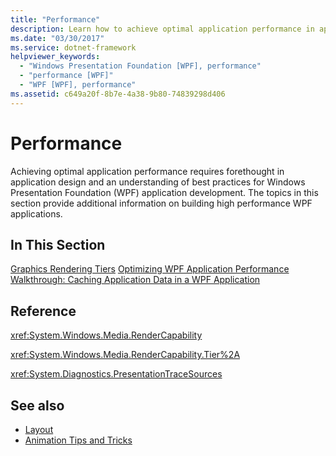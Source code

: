 ```yaml
---
title: "Performance"
description: Learn how to achieve optimal application performance in application design as well as get an understanding of best practices for WPF applications.
ms.date: "03/30/2017"
ms.service: dotnet-framework
helpviewer_keywords:
  - "Windows Presentation Foundation [WPF], performance"
  - "performance [WPF]"
  - "WPF [WPF], performance"
ms.assetid: c649a20f-8b7e-4a38-9b80-74839298d406
---
```

# Performance

Achieving optimal application performance requires forethought in application design and an understanding of best practices for Windows Presentation Foundation (WPF) application development. The topics in this section provide additional information on building high performance WPF applications.

## In This Section

[Graphics Rendering Tiers](graphics-rendering-tiers.md)
[Optimizing WPF Application Performance](optimizing-wpf-application-performance.md)
[Walkthrough: Caching Application Data in a WPF Application](walkthrough-caching-application-data-in-a-wpf-application.md)

## Reference

<xref:System.Windows.Media.RenderCapability>

<xref:System.Windows.Media.RenderCapability.Tier%2A>

<xref:System.Diagnostics.PresentationTraceSources>

## See also

- [Layout](layout.md)
- [Animation Tips and Tricks](../graphics-multimedia/animation-tips-and-tricks.md)
